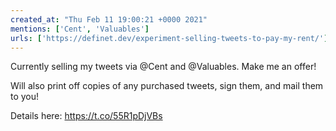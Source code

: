 ```yaml
---
created_at: "Thu Feb 11 19:00:21 +0000 2021"
mentions: ['Cent', 'Valuables']
urls: ['https://definet.dev/experiment-selling-tweets-to-pay-my-rent/']
---
```


Currently selling my tweets via @Cent and @Valuables. Make me an offer!

Will also print off copies of any purchased tweets, sign them, and mail them to you!

Details here: https://t.co/55R1pDjVBs